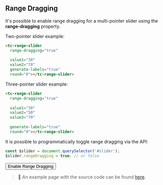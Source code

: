 ## Range Dragging

<div data-examples="range-dragging"></div>

It's possible to enable range dragging for a multi-pointer slider using the **range-dragging** property.

Two-pointer slider example:

```html
<tc-range-slider
  range-dragging="true"
  
  value1="30"
  value2="70"
  generate-labels="true"
  round="0"></tc-range-slider>
```
 
<div class="my-12 flex flex-col items-center">
    <tc-range-slider
        value1="30"
        value2="70"
        range-dragging="true"
        generate-labels="true"
        round="0"></tc-range-slider>
</div>

Three-pointer slider example:

```html
<tc-range-slider
  range-dragging="true"
  
  value1="30"
  value2="50"
  value3="70"
  
  generate-labels="true"
  round="0"></tc-range-slider>
```

<div class="my-12 flex flex-col items-center">
    <tc-range-slider
        value1="30"
        value2="50"
        value3="70"
        range-dragging="true"
        generate-labels="true"
        round="0"></tc-range-slider>
</div>

It is possible to programmatically toggle range dragging via the API:

```js
const $slider = document.querySelector('#slider');
$slider.rangeDragging = true; // or false
```

<div class="my-12 flex flex-col items-center">
    <tc-range-slider
      id="slider-19"
      value1="30"
      value2="50"
      value3="70"
      generate-labels="true"
      round="0"></tc-range-slider>
    <div class="flex items-center">
        <button id="range-dragging-toggle-btn" type="button" class="group inline-flex items-center h-9 rounded-full text-sm font-semibold whitespace-nowrap px-3 focus:outline-none focus:ring-2 bg-sky-50 text-sky-600 hover:bg-sky-100 hover:text-sky-700 focus:ring-sky-600 mt-8 mx-2">Enable Range Dragging</button>
    </div>
</div> 

> :pushpin: An example page with the source code can be found [here](https://github.com/mzusin/toolcool-range-slider/blob/main/examples/18-range-drag.html).